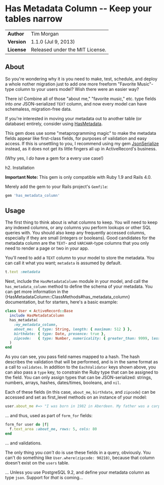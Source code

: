 Has Metadata Column -- Keep your tables narrow
===================

|             |                                 |
|:------------|:--------------------------------|
| **Author**  | Tim Morgan                      |
| **Version** | 1.1.0 (Jul 9, 2013)             |
| **License** | Released under the MIT License. |

About
-----

So you're wondering why it is you need to make, test, schedule, and deploy a
whole nother migration just to add one more freeform "Favorite Music"-type
column to your users model?  Wish there were an easier way?

There is! Combine all of those "about me," "favorite music," etc. type fields
into _one_ JSON-serialized `TEXT` column, and now every model can have
schemaless, migration-free data.

If you're interested in moving your metadata out to another table (or database)
entirely, consider using
[HasMetadata](https://github.com/riscfuture/has_metadata).

This gem does use some "metaprogramming magic" to make the metadata fields
appear like first-class fields, for purposes of validation and easy access. If
this is unsettling to you, I recommend using my gem
[JsonSerialize](https://github.com/riscfuture/json_serialize) instead, as it
does not get its little fingers all up in ActiveRecord's business.

(Why yes, I _do_ have a gem for a every use case!)

h2. Installation

**Important Note:** This gem is only compatible with Ruby 1.9 and Rails 4.0.

Merely add the gem to your Rails project's `Gemfile`:

```` ruby
gem 'has_metadata_column'
````

Usage
-----

The first thing to think about is what columns to keep. You will need to keep
any indexed columns, or any columns you perform lookups or other SQL queries
with. You should also keep any frequently accessed columns, especially if they
are small (integers or booleans). Good candidates for the metadata column are
the `TEXT`- and `VARCHAR`-type columns that you only need to render a page or
two in your app.

You'll need to add a `TEXT` column to your model to store the metadata. You can
call it what you want; `metadata` is assumed by default.

```` ruby
t.text :metadata
````

Next, include the `HasMetadataColumn` module in your model, and call the
`has_metadata_column` method to define the schema of your metadata. You can get
more information in the {HasMetadataColumn::ClassMethods#has_metadata_column}
documentation, but for starters, here's a basic example:

```` ruby
class User < ActiveRecord::Base
  include HasMetadataColumn
  has_metadata(
    :my_metadata_column,
    about_me:  { type: String, length: { maximum: 512 } },
    birthdate: { type: Date, presence: true },
    zipcode:   { type: Number, numericality: { greater_than: 9999, less_than: 10_000 } }
  )
end
````

As you can see, you pass field names mapped to a hash. The hash describes the
validation that will be performed, and is in the same format as a call to
`validates`. In addition to the `EachValidator` keys shown above, you can also
pass a `type` key, to constrain the Ruby type that can be assigned to the field.
You can only assign types that can be JSON-serialized: strings, numbers, arrays,
hashes, dates/times, booleans, and `nil`.

Each of these fields (in this case, `about_me`, `birthdate`, and `zipcode`) can
be accessed and set as first_level methods on an instance of your model:

```` ruby
user.about_me #=> "I was born in 1982 in Aberdeen. My father was a carpenter from..."
````

... and thus, used as part of `form_for` fields:

```` ruby
form_for user do |f|
  f.text_area :about_me, rows: 5, cols: 80
end
````

... and validations.

The only thing you _can't_ do is use these fields in a query, obviously. You
can't do something like `User.where(zipcode: 90210)`, because that column
doesn't exist on the `users` table.

... Unless you use PostgreSQL 9.2, and define your metadata column as type
`json`. Support for _that_ is coming...
